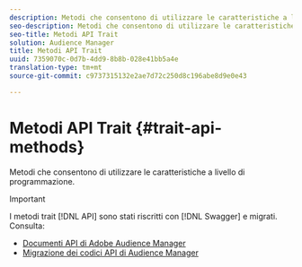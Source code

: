 ```yaml
---
description: Metodi che consentono di utilizzare le caratteristiche a livello di programmazione.
seo-description: Metodi che consentono di utilizzare le caratteristiche a livello di programmazione.
seo-title: Metodi API Trait
solution: Audience Manager
title: Metodi API Trait
uuid: 7359070c-0d7b-4dd9-8b8b-028e41bb5a4e
translation-type: tm+mt
source-git-commit: c9737315132e2ae7d72c250d8c196abe8d9e0e43

---
```



# Metodi API Trait {#trait-api-methods}

Metodi che consentono di utilizzare le caratteristiche a livello di programmazione.

>[!IMPORTANT]
>
>I metodi trait [!DNL API] sono stati riscritti con [!DNL Swagger] e migrati. Consulta:
>
>* [Documenti API di Adobe Audience Manager](https://bank.demdex.com/portal/swagger/index.html)
>* [Migrazione dei codici API di Audience Manager](../../api/api-swagger-migration.md)